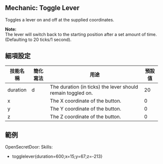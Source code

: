 Mechanic: Toggle Lever
----------------------

Toggles a lever on and off at the supplied coordinates.

**Note:**  
The lever will switch back to the starting position after a set amount
of time. (Defaulting to 20 ticks/1 second).

細項設定
----------

| 技能名稱 | 簡化寫法| 用途 | 預設值 |
|-----------|---------|-------------------------------------------------------------|---------------|
| duration  | d   | The duration (in ticks) the lever should remain toggled on. | 20|
| x | | The X coordinate of the button.| 0 |
| y | | The Y coordinate of the button.| 0 |
| z | | The Z coordinate of the button.| 0 |

  

範例
--------

OpenSecretDoor:
  Skills:
  - togglelever{duration=600;x=15;y=67;z=-213}
